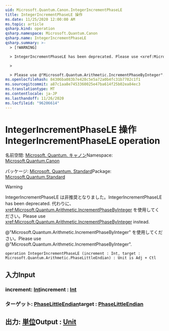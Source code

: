 ```yaml
---
uid: Microsoft.Quantum.Canon.IntegerIncrementPhaseLE
title: IntegerIncrementPhaseLE 操作
ms.date: 11/25/2020 12:00:00 AM
ms.topic: article
qsharp.kind: operation
qsharp.namespace: Microsoft.Quantum.Canon
qsharp.name: IntegerIncrementPhaseLE
qsharp.summary: >-
  > [!WARNING]

  > IntegerIncrementPhaseLE has been deprecated. Please use <xref:Microsoft.Quantum.Arithmetic.IncrementPhaseByInteger> instead.

  >

  > Please use @"Microsoft.Quantum.Arithmetic.IncrementPhaseByInteger".
ms.openlocfilehash: 84306ba083b7e428c5e5a72a0b4fc31b7782c1f1
ms.sourcegitcommit: a87c1aa8e7453360025e47ba614f25b02ea84ec3
ms.translationtype: MT
ms.contentlocale: ja-JP
ms.lasthandoff: 11/26/2020
ms.locfileid: "96206614"
---
```

# <a name="integerincrementphasele-operation"></a><span data-ttu-id="36800-102">IntegerIncrementPhaseLE 操作</span><span class="sxs-lookup"><span data-stu-id="36800-102">IntegerIncrementPhaseLE operation</span></span>

<span data-ttu-id="36800-103">名前空間: [Microsoft. Quantum. キャノン](xref:Microsoft.Quantum.Canon)</span><span class="sxs-lookup"><span data-stu-id="36800-103">Namespace: [Microsoft.Quantum.Canon](xref:Microsoft.Quantum.Canon)</span></span>

<span data-ttu-id="36800-104">パッケージ: [Microsoft. Quantum. Standard](https://nuget.org/packages/Microsoft.Quantum.Standard)</span><span class="sxs-lookup"><span data-stu-id="36800-104">Package: [Microsoft.Quantum.Standard](https://nuget.org/packages/Microsoft.Quantum.Standard)</span></span>


> [!WARNING]
> <span data-ttu-id="36800-105">IntegerIncrementPhaseLE は非推奨となりました。</span><span class="sxs-lookup"><span data-stu-id="36800-105">IntegerIncrementPhaseLE has been deprecated.</span></span> <span data-ttu-id="36800-106">代わりに、<xref:Microsoft.Quantum.Arithmetic.IncrementPhaseByInteger> を使用してください。</span><span class="sxs-lookup"><span data-stu-id="36800-106">Please use <xref:Microsoft.Quantum.Arithmetic.IncrementPhaseByInteger> instead.</span></span>
>
> <span data-ttu-id="36800-107">@"Microsoft.Quantum.Arithmetic.IncrementPhaseByInteger" を使用してください。</span><span class="sxs-lookup"><span data-stu-id="36800-107">Please use @"Microsoft.Quantum.Arithmetic.IncrementPhaseByInteger".</span></span>



```qsharp
operation IntegerIncrementPhaseLE (increment : Int, target : Microsoft.Quantum.Arithmetic.PhaseLittleEndian) : Unit is Adj + Ctl
```


## <a name="input"></a><span data-ttu-id="36800-108">入力</span><span class="sxs-lookup"><span data-stu-id="36800-108">Input</span></span>

### <a name="increment--int"></a><span data-ttu-id="36800-109">increment: [Int](xref:microsoft.quantum.lang-ref.int)</span><span class="sxs-lookup"><span data-stu-id="36800-109">increment : [Int](xref:microsoft.quantum.lang-ref.int)</span></span>




### <a name="target--phaselittleendian"></a><span data-ttu-id="36800-110">ターゲット: [PhaseLittleEndian](xref:Microsoft.Quantum.Arithmetic.PhaseLittleEndian)</span><span class="sxs-lookup"><span data-stu-id="36800-110">target : [PhaseLittleEndian](xref:Microsoft.Quantum.Arithmetic.PhaseLittleEndian)</span></span>





## <a name="output--unit"></a><span data-ttu-id="36800-111">出力: [単位](xref:microsoft.quantum.lang-ref.unit)</span><span class="sxs-lookup"><span data-stu-id="36800-111">Output : [Unit](xref:microsoft.quantum.lang-ref.unit)</span></span>

